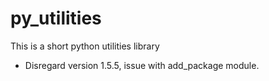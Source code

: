 # py_utilities

This is a short python utilities library 


- Disregard version 1.5.5, issue with add_package module.
